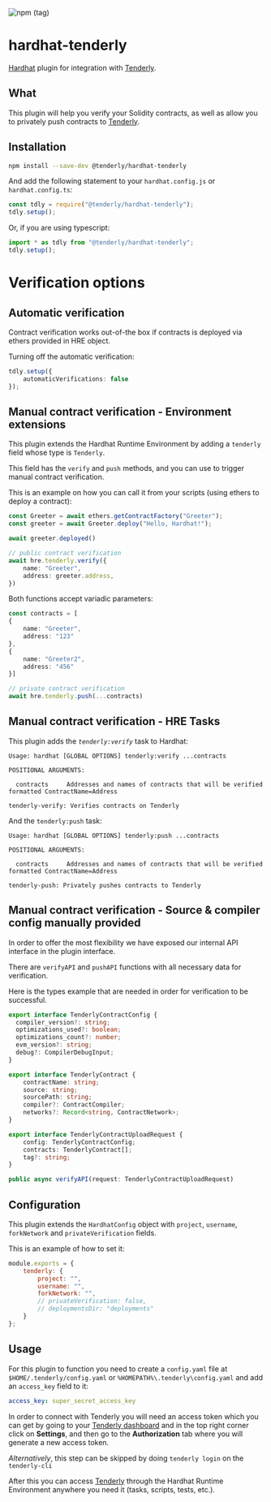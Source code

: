 ![npm (tag)](https://img.shields.io/npm/v/@tenderly/hardhat-tenderly/latest?color=23C197&labelColor=060e18&style=for-the-badge)

# hardhat-tenderly

[Hardhat](http://hardhat.org) plugin for integration with [Tenderly](https://tenderly.co). 

## What

This plugin will help you verify your Solidity contracts, as well as allow you to 
privately push contracts to [Tenderly](https://tenderly.co).

## Installation

```bash
npm install --save-dev @tenderly/hardhat-tenderly
```

And add the following statement to your `hardhat.config.js` or `hardhat.config.ts`:

```js
const tdly = require("@tenderly/hardhat-tenderly");
tdly.setup();
```

Or, if you are using typescript:

```ts
import * as tdly from "@tenderly/hardhat-tenderly";
tdly.setup();
```

# Verification options

## Automatic verification

Contract verification works out-of-the box if contracts is deployed via ethers provided in HRE object.

Turning off the automatic verification:
```typescript
tdly.setup({
    automaticVerifications: false
});
```

## Manual contract verification - Environment extensions

This plugin extends the Hardhat Runtime Environment by adding a `tenderly` field
whose type is `Tenderly`.

This field has the `verify` and `push` methods, and you can use to trigger manual contract verification.

This is an example on how you can call it from your scripts (using ethers to deploy a contract):
```ts
const Greeter = await ethers.getContractFactory("Greeter");
const greeter = await Greeter.deploy("Hello, Hardhat!");

await greeter.deployed()

// public contract verification
await hre.tenderly.verify({
    name: "Greeter",
    address: greeter.address,
})
```

Both functions accept variadic parameters:
```ts
const contracts = [
{
    name: "Greeter",
    address: "123"
},
{
    name: "Greeter2",
    address: "456"
}]

// private contract verification
await hre.tenderly.push(...contracts)
```

## Manual contract verification - HRE Tasks

This plugin adds the _`tenderly:verify`_ task to Hardhat:
```
Usage: hardhat [GLOBAL OPTIONS] tenderly:verify ...contracts

POSITIONAL ARGUMENTS:

  contracts     Addresses and names of contracts that will be verified formatted ContractName=Address 

tenderly-verify: Verifies contracts on Tenderly
```

And the `tenderly:push` task:
```
Usage: hardhat [GLOBAL OPTIONS] tenderly:push ...contracts

POSITIONAL ARGUMENTS:

  contracts     Addresses and names of contracts that will be verified formatted ContractName=Address 

tenderly-push: Privately pushes contracts to Tenderly
```

## Manual contract verification - Source & compiler config manually provided

In order to offer the most flexibility we have exposed our internal API interface in the plugin interface.

There are `verifyAPI` and `pushAPI` functions with all necessary data for verification.

Here is the types example that are needed in order for verification to be successful.
```typescript
export interface TenderlyContractConfig {
  compiler_version?: string;
  optimizations_used?: boolean;
  optimizations_count?: number;
  evm_version?: string;
  debug?: CompilerDebugInput;
}

export interface TenderlyContract {
    contractName: string;
    source: string;
    sourcePath: string;
    compiler?: ContractCompiler;
    networks?: Record<string, ContractNetwork>;
}

export interface TenderlyContractUploadRequest {
    config: TenderlyContractConfig;
    contracts: TenderlyContract[];
    tag?: string;
}

public async verifyAPI(request: TenderlyContractUploadRequest)
```

## Configuration

This plugin extends the `HardhatConfig` object with
`project`, `username`, `forkNetwork` and `privateVerification` fields.

This is an example of how to set it:

```js
module.exports = {
    tenderly: {
        project: "",
        username: "",
        forkNetwork: "",
        // privateVerification: false,
        // deploymentsDir: "deployments"
    }
};
```

## Usage

For this plugin to function you need to create a `config.yaml` file at
`$HOME/.tenderly/config.yaml` or `%HOMEPATH%\.tenderly\config.yaml` and add an `access_key` field to it:
```yaml
access_key: super_secret_access_key
```

In order to connect with Tenderly you will need an access token which you can get by going to
your [Tenderly dashboard](https://dashboard.tenderly.co) and in the top right corner click on **Settings**, and then go to
the **Authorization** tab where you will generate a new access token.

*Alternatively*, this step can be skipped by doing `tenderly login` on the `tenderly-cli`

After this you can access [Tenderly](https://tenderly.co) through the Hardhat Runtime Environment anywhere 
you need it (tasks, scripts, tests, etc.).
